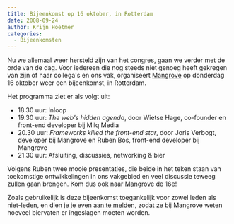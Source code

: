 ```yaml
---
title: Bijeenkomst op 16 oktober, in Rotterdam
date: 2008-09-24
author: Krijn Hoetmer
categories: 
  - Bijeenkomsten
---
```

Nu we allemaal weer hersteld zijn van het congres, gaan we verder met de orde van de dag. Voor iedereen die nog steeds niet genoeg heeft gekregen van zijn of haar collega's en ons vak, organiseert [Mangrove](http://www.mangrove.nl/) op donderdag 16 oktober weer een bijeenkomst, in Rotterdam.

Het programma ziet er als volgt uit:

* 18.30 uur: Inloop
* 19.30 uur: *The web's hidden agenda*, door Wietse Hage, co-founder en front-end developer bij Milq Media
* 20.30 uur: *Frameworks killed the front-end star*, door Joris Verbogt, developer bij Mangrove en Ruben Bos, front-end developer bij Mangrove
* 21.30 uur: Afsluiting, discussies, networking & bier

Volgens Ruben twee mooie presentaties, die beide in het teken staan van toekomstige ontwikkelingen in ons vakgebied en veel discussie teweeg zullen gaan brengen. Kom dus ook naar [Mangrove](http://mangrove.nl/index.php?pageID=1700) de 16e!

Zoals gebruikelijk is deze bijeenkomst toegankelijk voor zowel leden als niet-leden, en dien je je even [aan te melden](/bijeenkomsten/planning#formulier-1), zodat ze bij Mangrove weten hoeveel biervaten er ingeslagen moeten worden.
